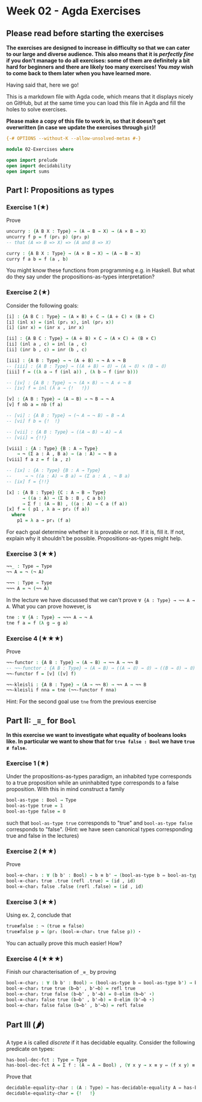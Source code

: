 # Week 02 - Agda Exercises

## Please read before starting the exercises

**The exercises are designed to increase in difficulty so that we can cater to
our large and diverse audience. This also means that it is *perfectly fine* if
you don't manage to do all exercises: some of them are definitely a bit hard for
beginners and there are likely too many exercises! You *may* wish to come back
to them later when you have learned more.**

Having said that, here we go!

This is a markdown file with Agda code, which means that it displays nicely on
GitHub, but at the same time you can load this file in Agda and fill the holes
to solve exercises.

**Please make a copy of this file to work in, so that it doesn't get overwritten
  (in case we update the exercises through `git`)!**

```agda
{-# OPTIONS --without-K --allow-unsolved-metas #-}

module 02-Exercises where

open import prelude
open import decidability
open import sums
```

## Part I: Propositions as types


### Exercise 1 (★)

Prove
```agda
uncurry : {A B X : Type} → (A → B → X) → (A × B → X)
uncurry f p = f (pr₁ p) (pr₂ p)
-- that (A => B => X) => (A and B => X)

curry : {A B X : Type} → (A × B → X) → (A → B → X)
curry f a b = f (a , b)
```
You might know these functions from programming e.g. in Haskell.
But what do they say under the propositions-as-types interpretation?


### Exercise 2 (★)

Consider the following goals:
```agda
[i] : {A B C : Type} → (A × B) ∔ C → (A ∔ C) × (B ∔ C)
[i] (inl x) = (inl (pr₁ x), inl (pr₂ x))
[i] (inr x) = (inr x , inr x)

[ii] : {A B C : Type} → (A ∔ B) × C → (A × C) ∔ (B × C)
[ii] (inl a , c) = inl (a , c)
[ii] (inr b , c) = inr (b , c)

[iii] : {A B : Type} → ¬ (A ∔ B) → ¬ A × ¬ B
-- [iii] : {A B : Type} → ((A ∔ B) → 𝟘) → (A → 𝟘) × (B → 𝟘)
[iii] f = ((λ a → f (inl a)) , (λ b → f (inr b)))

-- [iv] : {A B : Type} → ¬ (A × B) → ¬ A ∔ ¬ B
-- [iv] f = inl (λ a → {!   !})

[v] : {A B : Type} → (A → B) → ¬ B → ¬ A
[v] f nb a = nb (f a)

-- [vi] : {A B : Type} → (¬ A → ¬ B) → B → A
-- [vi] f b = {!  !}

-- [vii] : {A B : Type} → ((A → B) → A) → A
-- [vii] = {!!}

[viii] : {A : Type} {B : A → Type}
    → ¬ (Σ a ꞉ A , B a) → (a : A) → ¬ B a
[viii] f a z = f (a , z)

-- [ix] : {A : Type} {B : A → Type}
--     → ¬ ((a : A) → B a) → (Σ a ꞉ A , ¬ B a)
-- [ix] f = {!!}

[x] : {A B : Type} {C : A → B → Type}
      → ((a : A) → (Σ b ꞉ B , C a b))
      → Σ f ꞉ (A → B) , ((a : A) → C a (f a))
[x] f = ( p1 , λ a → pr₂ (f a))
  where
    p1 = λ a → pr₁ (f a)
```
For each goal determine whether it is provable or not.
If it is, fill it. If not, explain why it shouldn't be possible.
Propositions-as-types might help.


### Exercise 3 (★★)

```agda
¬¬_ : Type → Type
¬¬ A = ¬ (¬ A)

¬¬¬ : Type → Type
¬¬¬ A = ¬ (¬¬ A)
```
In the lecture we have discussed that we can't  prove `∀ {A : Type} → ¬¬ A → A`.
What you can prove however, is
```agda
tne : ∀ {A : Type} → ¬¬¬ A → ¬ A
tne f a = f (λ g → g a)
```


### Exercise 4 (★★★)
Prove
```agda
¬¬-functor : {A B : Type} → (A → B) → ¬¬ A → ¬¬ B
-- ¬¬-functor : {A B : Type} → (A → B) → ((A → 𝟘) → 𝟘) → ((B → 𝟘) → 𝟘)
¬¬-functor f = [v] ([v] f)

¬¬-kleisli : {A B : Type} → (A → ¬¬ B) → ¬¬ A → ¬¬ B
¬¬-kleisli f nna = tne (¬¬-functor f nna)
```
Hint: For the second goal use `tne` from the previous exercise





## Part II: `_≡_` for `Bool`

**In this exercise we want to investigate what equality of booleans looks like.
In particular we want to show that for `true false : Bool` we have `true ≢ false`.**

### Exercise 1 (★)

Under the propositions-as-types paradigm, an inhabited type corresponds
to a true proposition while an uninhabited type corresponds to a false proposition.
With this in mind construct a family
```agda
bool-as-type : Bool → Type
bool-as-type true = 𝟙
bool-as-type false = 𝟘
```
such that `bool-as-type true` corresponds to "true" and
`bool-as-type false` corresponds to "false". (Hint:
we have seen canonical types corresponding true and false in the lectures)


### Exercise 2 (★★)

Prove
```agda
bool-≡-char₁ : ∀ (b b' : Bool) → b ≡ b' → (bool-as-type b ⇔ bool-as-type b')
bool-≡-char₁ true .true (refl .true) = (id , id)
bool-≡-char₁ false .false (refl .false) = (id , id)
```


### Exercise 3 (★★)

Using ex. 2, conclude that
```agda
true≢false : ¬ (true ≡ false)
true≢false p = (pr₁ (bool-≡-char₁ true false p)) ⋆ 
```
You can actually prove this much easier! How?


### Exercise 4 (★★★)

Finish our characterisation of `_≡_` by proving
```agda
bool-≡-char₂ : ∀ (b b' : Bool) → (bool-as-type b ⇔ bool-as-type b') → b ≡ b'
bool-≡-char₂ true true (b→b' , b'→b) = refl true
bool-≡-char₂ true false (b→b' , b'→b) = 𝟘-elim (b→b' ⋆)
bool-≡-char₂ false true (b→b' , b'→b) = 𝟘-elim (b'→b ⋆)
bool-≡-char₂ false false (b→b' , b'→b) = refl false

```


## Part III (🌶)
A type `A` is called *discrete* if it has decidable equality.
Consider the following predicate on types:
```agda
has-bool-dec-fct : Type → Type
has-bool-dec-fct A = Σ f ꞉ (A → A → Bool) , (∀ x y → x ≡ y ⇔ (f x y) ≡ true)
```

Prove that

```agda
decidable-equality-char : (A : Type) → has-decidable-equality A ⇔ has-bool-dec-fct A
decidable-equality-char = {!   !}
```
 